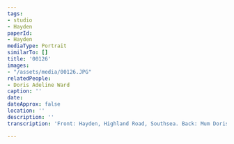 ```yaml
---
tags:
- studio
- Hayden
paperId:
- Hayden
mediaType: Portrait
similarTo: []
title: '00126'
images:
- "/assets/media/00126.JPG"
relatedPeople:
- Doris Adeline Ward
caption: ''
date: 
dateApprox: false
location: ''
description: ''
transcription: 'Front: Hayden, Highland Road, Southsea. Back: Mum Doris Wilson'

---
```


